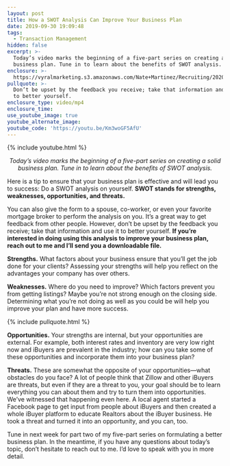 ```yaml
---
layout: post
title: How a SWOT Analysis Can Improve Your Business Plan
date: 2019-09-30 19:09:48
tags:
  - Transaction Management
hidden: false
excerpt: >-
  Today’s video marks the beginning of a five-part series on creating a solid
  business plan. Tune in to learn about the benefits of SWOT analysis.
enclosure: >-
  https://vyralmarketing.s3.amazonaws.com/Nate+Martinez/Recruiting/2020/SWOT+Analysis+1.7.mp4
pullquote: >-
  Don’t be upset by the feedback you receive; take that information and use it
  to better yourself.
enclosure_type: video/mp4
enclosure_time:
use_youtube_image: true
youtube_alternate_image:
youtube_code: 'https://youtu.be/Km3woGF5AfU'
---
```


{% include youtube.html %}

<p style="text-align: center;"><em>Today’s video marks the beginning of a five-part series on creating a solid business plan. Tune in to learn about the benefits of SWOT analysis.</em></p>

Here is a tip to ensure that your business plan is effective and will lead you to success: Do a SWOT analysis on yourself. **SWOT stands for strengths, weaknesses, opportunities, and threats.**

You can also give the form to a spouse, co-worker, or even your favorite mortgage broker to perform the analysis on you. It’s a great way to get feedback from other people. However, don’t be upset by the feedback you receive; take that information and use it to better yourself. **If you’re interested in doing using this analysis to improve your business plan, reach out to me and I’ll send you a downloadable file.**

**Strengths.** What factors about your business ensure that you’ll get the job done for your clients? Assessing your strengths will help you reflect on the advantages your company has over others.&nbsp;

**Weaknesses.** Where do you need to improve? Which factors prevent you from getting listings? Maybe you’re not strong enough on the closing side. Determining what you’re not doing as well as you could be will help you improve your plan and have more success.

{% include pullquote.html %}

**Opportunities.** Your strengths are internal, but your opportunities are external. For example, both interest rates and inventory are very low right now and iBuyers are prevalent in the industry; how can you take some of these opportunities and incorporate them into your business plan?

**Threats.** These are somewhat the opposite of your opportunities—what obstacles do you face? A lot of people think that Zillow and other iBuyers are threats, but even if they are a threat to you, your goal should be to learn everything you can about them and try to turn them into opportunities. We’ve witnessed that happening even here. A local agent started a Facebook page to get input from people about iBuyers and then created a whole iBuyer platform to educate Realtors about the iBuyer business. He took a threat and turned it into an opportunity, and you can, too.

Tune in next week for part two of my five-part series on formulating a better business plan. In the meantime, if you have any questions about today’s topic, don’t hesitate to reach out to me. I’d love to speak with you in more detail.